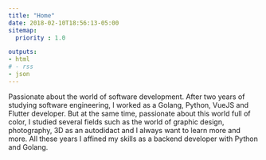 ```yaml
---
title: "Home"
date: 2018-02-10T18:56:13-05:00
sitemap:
  priority : 1.0

outputs:
- html
# - rss
- json
---
```

Passionate about the world of software development. After two years of studying software engineering,
I worked as a Golang, Python, VueJS and Flutter developer.
But at the same time, passionate about this world full of color, I studied several fields such as the world of graphic
design, photography, 3D as an autodidact and I always want to learn more and more.
All these years I affined my skills as a backend developer with Python and Golang.
<!-- Proven Software Platform Engineer with experience leveraging agile, DevOps, and CI/CD to manage large scale distributed platforms both on prem and in public cloud. -->
